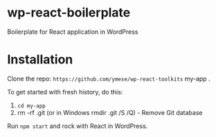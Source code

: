 # wp-react-boilerplate
Boilerplate for React application in WordPress

# Installation

Clone the repo: `https://github.com/ymese/wp-react-toolkits` my-app .

To get started with fresh history, do this:

1. ```cd my-app```
1. rm -rf .git (or in Windows rmdir .git /S /Q) - Remove Git database

Run `npm start` and rock with React in WordPress.

